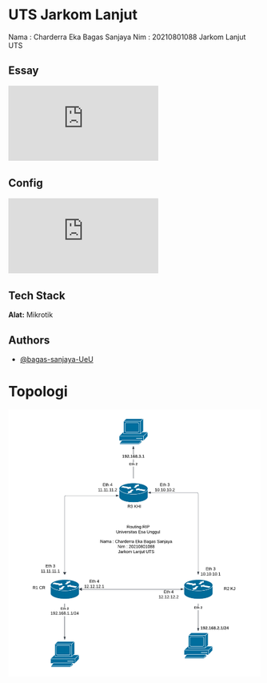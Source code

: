 # UTS Jarkom Lanjut

Nama : Charderra Eka Bagas Sanjaya
Nim : 20210801088
Jarkom Lanjut UTS

## Essay

![Essay](https://github.com/bagas-sanjaya-UeU/UTS-Jarkom-Lanjut/blob/main/Essay.md)

## Config

![Config](https://github.com/bagas-sanjaya-UeU/UTS-Jarkom-Lanjut/blob/main/config.md)

## Tech Stack

**Alat:** Mikrotik

## Authors

- [@bagas-sanjaya-UeU](https://github.com/bagas-sanjaya-UeU)

# Topologi

![Charderra](Topologi.png)
